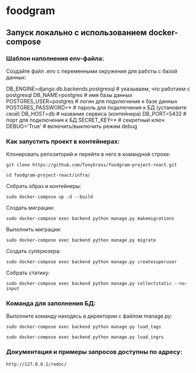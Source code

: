 # foodgram

## Запуск локально с использованием docker-compose

### Шаблон наполнения env-файла:

Создайте файл .env с переменными окружения для работы с базой данных:

DB_ENGINE=django.db.backends.postgresql # указываем, что работаем с postgresql
DB_NAME=postgres # имя базы данных
POSTGRES_USER=postgres # логин для подключения к базе данных
POSTGRES_PASSWORD=* # пароль для подключения к БД (установите свой)
DB_HOST=db # название сервиса (контейнера)
DB_PORT=5432 # порт для подключения к БД 
SECRET_KEY=* # секретный ключ
DEBUG='True' # включить/выключить режим debug

### Как запустить проект в контейнерах:

Клонировать репозиторий и перейти в него в командной строке:

```
git clone https://github.com/TonyGrass/foodgram-project-react.git
```

```
cd foodgram-project-react/infra/
```

Собрать образ и контейнеры:

```
sudo docker-compose up -d --build
```

Создать миграции:
```
sudo docker-compose exec backend python manage.py makemigrations
```

Выполнить миграции:

```
sudo docker-compose exec backend python manage.py migrate
```

Создать суперюзера:

```
sudo docker-compose exec backend python manage.py createsuperuser
```

Собрать статику:

```
sudo docker-compose exec backend python manage.py collectstatic --no-input
```

### Команда для заполнения БД:

Выполните команду находясь в директории с файлом manage.py:

```
sudo docker-compose exec backend python manage.py load_tags
```

```
sudo docker-compose exec backend python manage.py load_ingrs
```

### Документация и примеры запросов доступны по адресу:

```
http://127.0.0.1/redoc/
```
